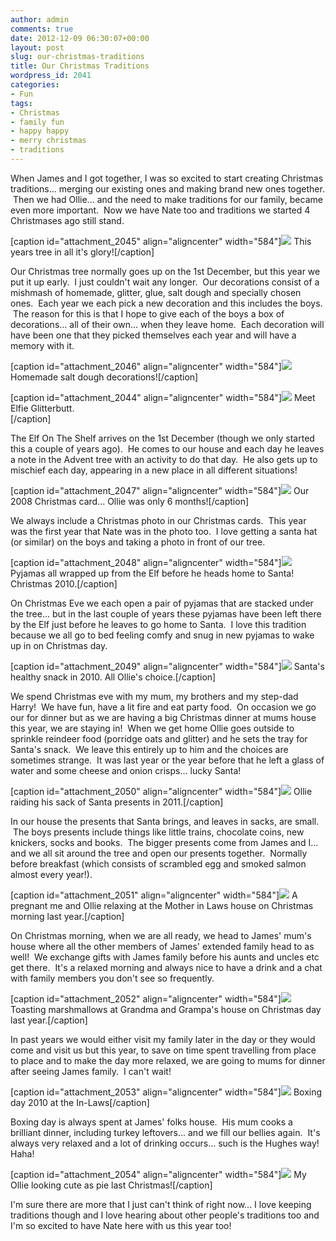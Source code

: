 ```yaml
---
author: admin
comments: true
date: 2012-12-09 06:30:07+00:00
layout: post
slug: our-christmas-traditions
title: Our Christmas Traditions
wordpress_id: 2041
categories:
- Fun
tags:
- Christmas
- family fun
- happy happy
- merry christmas
- traditions
---
```


When James and I got together, I was so excited to start creating Christmas traditions... merging our existing ones and making brand new ones together.  Then we had Ollie... and the need to make traditions for our family, became even more important.  Now we have Nate too and traditions we started 4 Christmases ago still stand.

[caption id="attachment_2045" align="aligncenter" width="584"][![](http://www.outmumbered.com/wp-content/uploads/2012/12/DSC_9693-682x1024.jpg)](http://www.outmumbered.com/wp-content/uploads/2012/12/DSC_9693.jpg) This years tree in all it's glory![/caption]

Our Christmas tree normally goes up on the 1st December, but this year we put it up early.  I just couldn't wait any longer.  Our decorations consist of a mishmash of homemade, glitter, glue, salt dough and specially chosen ones.  Each year we each pick a new decoration and this includes the boys.  The reason for this is that I hope to give each of the boys a box of decorations... all of their own... when they leave home.  Each decoration will have been one that they picked themselves each year and will have a memory with it.

[caption id="attachment_2046" align="aligncenter" width="584"][![](http://www.outmumbered.com/wp-content/uploads/2012/12/DSC_9716-1024x682.jpg)](http://www.outmumbered.com/wp-content/uploads/2012/12/DSC_9716.jpg) Homemade salt dough decorations![/caption]

[caption id="attachment_2044" align="aligncenter" width="584"][![](http://www.outmumbered.com/wp-content/uploads/2012/12/DSC_9713-682x1024.jpg)](http://www.outmumbered.com/wp-content/uploads/2012/12/DSC_9713.jpg) Meet Elfie Glitterbutt.[  
](http://www.outmumbered.com/wp-content/uploads/2012/12/DSC_9693.jpg)[/caption]

The Elf On The Shelf arrives on the 1st December (though we only started this a couple of years ago).  He comes to our house and each day he leaves a note in the Advent tree with an activity to do that day.  He also gets up to mischief each day, appearing in a new place in all different situations!

[caption id="attachment_2047" align="aligncenter" width="584"][![](http://www.outmumbered.com/wp-content/uploads/2012/12/project365_188-1024x768.jpg)](http://www.outmumbered.com/wp-content/uploads/2012/12/project365_188.jpg) Our 2008 Christmas card... Ollie was only 6 months![/caption]


We always include a Christmas photo in our Christmas cards.  This year was the first year that Nate was in the photo too.  I love getting a santa hat (or similar) on the boys and taking a photo in front of our tree.




[caption id="attachment_2048" align="aligncenter" width="584"][![](http://www.outmumbered.com/wp-content/uploads/2012/12/DSC01738-1024x768.jpg)](http://www.outmumbered.com/wp-content/uploads/2012/12/DSC01738.jpg) Pyjamas all wrapped up from the Elf before he heads home to Santa! Christmas 2010.[/caption]



On Christmas Eve we each open a pair of pyjamas that are stacked under the tree... but in the last couple of years these pyjamas have been left there by the Elf just before he leaves to go home to Santa.  I love this tradition because we all go to bed feeling comfy and snug in new pyjamas to wake up in on Christmas day.

[caption id="attachment_2049" align="aligncenter" width="584"][![](http://www.outmumbered.com/wp-content/uploads/2012/12/DSC01756-1024x768.jpg)](http://www.outmumbered.com/wp-content/uploads/2012/12/DSC01756.jpg) Santa's healthy snack in 2010. All Ollie's choice.[/caption]

We spend Christmas eve with my mum, my brothers and my step-dad Harry!  We have fun, have a lit fire and eat party food.  On occasion we go our for dinner but as we are having a big Christmas dinner at mums house this year, we are staying in!  When we get home Ollie goes outside to sprinkle reindeer food (porridge oats and glitter) and he sets the tray for Santa's snack.  We leave this entirely up to him and the choices are sometimes strange.  It was last year or the year before that he left a glass of water and some cheese and onion crisps... lucky Santa!

[caption id="attachment_2050" align="aligncenter" width="584"][![](http://www.outmumbered.com/wp-content/uploads/2012/12/DSC_4187-1024x682.jpg)](http://www.outmumbered.com/wp-content/uploads/2012/12/DSC_4187.jpg) Ollie raiding his sack of Santa presents in 2011.[/caption]

In our house the presents that Santa brings, and leaves in sacks, are small.  The boys presents include things like little trains, chocolate coins, new knickers, socks and books.  The bigger presents come from James and I... and we all sit around the tree and open our presents together.  Normally before breakfast (which consists of scrambled egg and smoked salmon almost every year!).

[caption id="attachment_2051" align="aligncenter" width="584"][![](http://www.outmumbered.com/wp-content/uploads/2012/12/DSC_4238-682x1024.jpg)](http://www.outmumbered.com/wp-content/uploads/2012/12/DSC_4238.jpg) A pregnant me and Ollie relaxing at the Mother in Laws house on Christmas morning last year.[/caption]

On Christmas morning, when we are all ready, we head to James' mum's house where all the other members of James' extended family head to as well!  We exchange gifts with James family before his aunts and uncles etc get there.  It's a relaxed morning and always nice to have a drink and a chat with family members you don't see so frequently.

[caption id="attachment_2052" align="aligncenter" width="584"][![](http://www.outmumbered.com/wp-content/uploads/2012/12/DSC_4257-1024x682.jpg)](http://www.outmumbered.com/wp-content/uploads/2012/12/DSC_4257.jpg) Toasting marshmallows at Grandma and Grampa's house on Christmas day last year.[/caption]

In past years we would either visit my family later in the day or they would come and visit us but this year, to save on time spent travelling from place to place and to make the day more relaxed, we are going to mums for dinner after seeing James family.  I can't wait!

[caption id="attachment_2053" align="aligncenter" width="584"][![](http://www.outmumbered.com/wp-content/uploads/2012/12/DSC01855-768x1024.jpg)](http://www.outmumbered.com/wp-content/uploads/2012/12/DSC01855.jpg) Boxing day 2010 at the In-Laws[/caption]

Boxing day is always spent at James' folks house.  His mum cooks a brilliant dinner, including turkey leftovers... and we fill our bellies again.  It's always very relaxed and a lot of drinking occurs... such is the Hughes way! Haha!

[caption id="attachment_2054" align="aligncenter" width="584"][![](http://www.outmumbered.com/wp-content/uploads/2012/12/DSC_4190-682x1024.jpg)](http://www.outmumbered.com/wp-content/uploads/2012/12/DSC_4190.jpg) My Ollie looking cute as pie last Christmas![/caption]

I'm sure there are more that I just can't think of right now... I love keeping traditions though and I love hearing about other people's traditions too and I'm so excited to have Nate here with us this year too!
